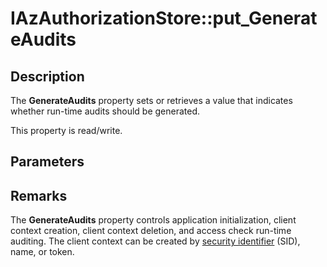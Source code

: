 # IAzAuthorizationStore::put_GenerateAudits

## Description

The **GenerateAudits** property sets or retrieves a value that indicates whether run-time audits should be generated.

This property is read/write.

## Parameters

## Remarks

The **GenerateAudits** property controls application initialization, client context creation, client context deletion, and access check run-time auditing. The client context can be created by [security identifier](https://learn.microsoft.com/windows/desktop/SecGloss/s-gly) (SID), name, or token.